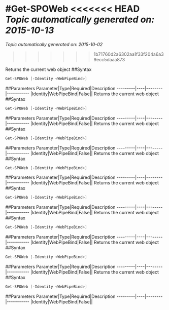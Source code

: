 #Get-SPOWeb
<<<<<<< HEAD
*Topic automatically generated on: 2015-10-13*
=======
*Topic automatically generated on: 2015-10-02*
>>>>>>> 1b71760d2a6302aa1f33f204a6a39ecc5daaa873

Returns the current web object
##Syntax
```powershell
Get-SPOWeb [-Identity <WebPipeBind>]
```


##Parameters
Parameter|Type|Required|Description
---------|----|--------|-----------
|Identity|WebPipeBind|False||
Returns the current web object
##Syntax
```powershell
Get-SPOWeb [-Identity <WebPipeBind>]
```


##Parameters
Parameter|Type|Required|Description
---------|----|--------|-----------
|Identity|WebPipeBind|False||
Returns the current web object
##Syntax
```powershell
Get-SPOWeb [-Identity <WebPipeBind>]
```


##Parameters
Parameter|Type|Required|Description
---------|----|--------|-----------
|Identity|WebPipeBind|False||
Returns the current web object
##Syntax
```powershell
Get-SPOWeb [-Identity <WebPipeBind>]
```


##Parameters
Parameter|Type|Required|Description
---------|----|--------|-----------
|Identity|WebPipeBind|False||
Returns the current web object
##Syntax
```powershell
Get-SPOWeb [-Identity <WebPipeBind>]
```


##Parameters
Parameter|Type|Required|Description
---------|----|--------|-----------
|Identity|WebPipeBind|False||
Returns the current web object
##Syntax
```powershell
Get-SPOWeb [-Identity <WebPipeBind>]
```


##Parameters
Parameter|Type|Required|Description
---------|----|--------|-----------
|Identity|WebPipeBind|False||
Returns the current web object
##Syntax
```powershell
Get-SPOWeb [-Identity <WebPipeBind>]
```


##Parameters
Parameter|Type|Required|Description
---------|----|--------|-----------
|Identity|WebPipeBind|False||
Returns the current web object
##Syntax
```powershell
Get-SPOWeb [-Identity <WebPipeBind>]
```


##Parameters
Parameter|Type|Required|Description
---------|----|--------|-----------
|Identity|WebPipeBind|False||
